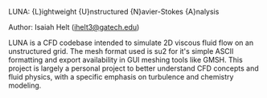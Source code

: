 LUNA: {L}ightweight {U}nstructured {N}avier-Stokes {A}nalysis

Author: Isaiah Helt (ihelt3@gatech.edu)

LUNA is a CFD codebase intended to simulate 2D viscous fluid flow on an unstructured grid. 
The mesh format used is su2 for it's simple ASCII formatting and export availability in GUI meshing tools like GMSH.
This project is largely a personal project to better understand CFD concepts and fluid physics, with a specific emphasis on turbulence and chemistry modeling.
